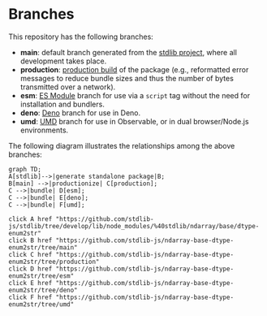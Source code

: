 <!--

@license Apache-2.0

Copyright (c) 2022 The Stdlib Authors.

Licensed under the Apache License, Version 2.0 (the "License");
you may not use this file except in compliance with the License.
You may obtain a copy of the License at

    http://www.apache.org/licenses/LICENSE-2.0

Unless required by applicable law or agreed to in writing, software
distributed under the License is distributed on an "AS IS" BASIS,
WITHOUT WARRANTIES OR CONDITIONS OF ANY KIND, either express or implied.
See the License for the specific language governing permissions and
limitations under the License.

-->

# Branches

This repository has the following branches:

-   **main**: default branch generated from the [stdlib project][stdlib-url], where all development takes place.
-   **production**: [production build][production-url] of the package (e.g., reformatted error messages to reduce bundle sizes and thus the number of bytes transmitted over a network).
-   **esm**: [ES Module][esm-url] branch for use via a `script` tag without the need for installation and bundlers.
-   **deno**: [Deno][deno-url] branch for use in Deno.
-   **umd**: [UMD][umd-url] branch for use in Observable, or in dual browser/Node.js environments.

The following diagram illustrates the relationships among the above branches:

```mermaid
graph TD;
A[stdlib]-->|generate standalone package|B;
B[main] -->|productionize| C[production];
C -->|bundle| D[esm];
C -->|bundle| E[deno];
C -->|bundle| F[umd];

click A href "https://github.com/stdlib-js/stdlib/tree/develop/lib/node_modules/%40stdlib/ndarray/base/dtype-enum2str"
click B href "https://github.com/stdlib-js/ndarray-base-dtype-enum2str/tree/main"
click C href "https://github.com/stdlib-js/ndarray-base-dtype-enum2str/tree/production"
click D href "https://github.com/stdlib-js/ndarray-base-dtype-enum2str/tree/esm"
click E href "https://github.com/stdlib-js/ndarray-base-dtype-enum2str/tree/deno"
click F href "https://github.com/stdlib-js/ndarray-base-dtype-enum2str/tree/umd"
```

[stdlib-url]: https://github.com/stdlib-js/stdlib/tree/develop/lib/node_modules/%40stdlib/ndarray/base/dtype-enum2str
[production-url]: https://github.com/stdlib-js/ndarray-base-dtype-enum2str/tree/production
[deno-url]: https://github.com/stdlib-js/ndarray-base-dtype-enum2str/tree/deno
[umd-url]: https://github.com/stdlib-js/ndarray-base-dtype-enum2str/tree/umd
[esm-url]: https://github.com/stdlib-js/ndarray-base-dtype-enum2str/tree/esm